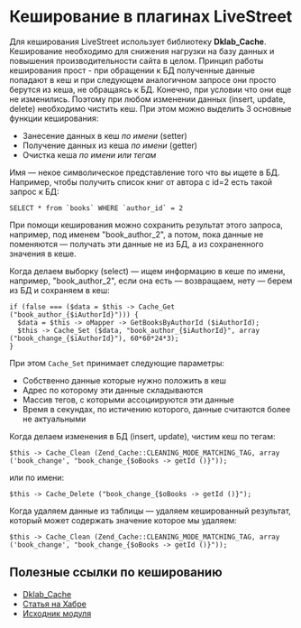 Кеширование в плагинах LiveStreet
================================
Для кеширования LiveStreet использует библиотеку **Dklab_Cache**. Кеширование необходимо для снижения нагрузки на базу данных и повышения производительности сайта в целом. Принцип работы кеширования прост - при обращении к БД полученные данные попадают в кеш и при следующем аналогичном запросе они просто берутся из кеша, не обращаясь к БД. Конечно, при условии что они еще не изменились. Поэтому при любом изменении данных (insert, update, delete) необходимо чистить кеш.
При этом можно выделить 3 основные функции кеширования:

- Занесение данных в кеш *по имени* (setter)
- Получение данных из кеша *по имени* (getter)
- Очистка кеша *по имени или тегам*

Имя — некое символическое представление того что вы ищете в БД. Например, чтобы получить список книг от автора с id=2 есть такой запрос к БД:
~~~
SELECT * from `books` WHERE `author_id` = 2
~~~
При помощи кеширования можно сохранить результат этого запроса, например, под именем "book_author_2", а потом, пока данные не поменяются — получать эти данные не из БД, а из сохраненного значения в кеше.

Когда делаем выборку (select) — ищем информацию в кеше по имени, например, "book_author_2", если она есть — возвращаем, нету — берем из БД и сохраняем в кеш:
~~~
if (false === ($data = $this -> Cache_Get ("book_author_{$iAuthorId}"))) {
  $data = $this -> oMapper -> GetBooksByAuthorId ($iAuthorId);
  $this -> Cache_Set ($data, "book_author_{$iAuthorId}", array ("book_change_{$iAuthorId}"), 60*60*24*3);
}
~~~
При этом `Cache_Set` принимает следующие параметры:
- Собственно данные которые нужно положить в кеш
- Адрес по которому эти данные складываются
- Массив тегов, с которыми ассоциируются эти данные
- Время в секундах, по истичению которого, данные считаются более не актуальными 


Когда делаем изменения в БД (insert, update), чистим кеш по тегам:
~~~
$this -> Cache_Clean (Zend_Cache::CLEANING_MODE_MATCHING_TAG, array ('book_change', "book_change_{$oBooks -> getId ()}"));
~~~
или по имени:
~~~
$this -> Cache_Delete ("book_change_{$oBooks -> getId ()}");
~~~

Когда удаляем данные из таблицы — удаляем кешированный результат, который может содержать значение которое мы удаляем:
~~~
$this -> Cache_Clean (Zend_Cache::CLEANING_MODE_MATCHING_TAG, array ('book_change', "book_change_{$oBooks -> getId ()}"));
~~~

Полезные ссылки по кешированию
------------------------------
- [Dklab_Cache](http://dklab.ru/lib/Dklab_Cache/)
- [Статья на Хабре](http://habrahabr.ru/post/57142/)
- [Исходник модуля](https://github.com/livestreet/livestreet/blob/master/engine/modules/cache/Cache.class.php)
